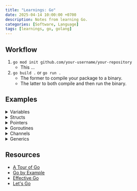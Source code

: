 ```yaml
---
title: "Learnings: Go"
date: 2025-04-14 10:00:00 +0700
description: Notes from learning Go.
categories: [Software, Language]
tags: [learnings, go, golang]
---
```



<!-- 
https://youtu.be/LHhsNa_Kgns?si=ssZB6Fs3Rus2kr5R

https://www.youtube.com/watch?v=gXmznGEW9vo&t=218s

https://www.youtube.com/watch?v=jFfo23yIWac&t=60s
https://github.com/AkhilSharma90/simple-http-server-GO

https://www.youtube.com/watch?v=un6ZyFkqFKo&t=27617s
https://github.com/bootdotdev/fcc-learn-golang-assets/blob/main/project/2-boilerplate/src/main.go

https://www.youtube.com/watch?v=h3fqD6IprIA&t=94s
https://github.com/sikozonpc/GopherSocial

https://www.youtube.com/watch?v=LHhsNa_Kgns
https://github.com/techwithtim/Go-API-Tutorial/blob/main/main.go 

https://puthearathaim.postman.co/workspace/812f78a5-e533-47fb-81d9-c1414aaaf53d/team-quickstart
-->


## Workflow

1. `go mod init github.com/your-username/your-repository`
   - This ... 
2. `go build .` or `go run .`
   - The former to compile your package to a binary.
   - The latter to both compile and then run the binary.


## Examples

<details>
<summary>Variables</summary>

```go
package main

import (
	"errors"
	"fmt"
	"unicode/utf8"
)

func main() {
	var intNum int = 32767
	intNum = intNum + 1
	fmt.Println(intNum)

	var floatNum float64 = 12345678.9
	fmt.Println(floatNum)

	var floatNum32 float32 = 10.1
	var intNum32 int32 = 2
	var result float32 = floatNum32 + float32(intNum32)
	fmt.Println(result)

	var intNum1 int = 3
	var intNum2 int = 2
	fmt.Println(intNum1 / intNum2)
	fmt.Println(intNum1 % intNum2)

	var myString string = "Hello" + " " + "World"
	fmt.Println(myString)

	fmt.Println(utf8.RuneCountInString("y"))

	var myRune rune = 'a'
	fmt.Println(myRune)

	var myBoolean bool = false
	fmt.Println(myBoolean)

	var intNum3 int
	fmt.Println(intNum3)

	var myVar string = foo()
	fmt.Println(myVar)

	var1, var2 := 1, 2
	fmt.Println(var1, var2)

	const myConst string = "const value"
	fmt.Println(myConst)

	const pi float32 = 3.1415

	var printValue string = "Hello World"
	printMe(printValue)

	var numerator int = 11
	var denominator int = 0
	var result, remainder, err = intDivision(numerator, denominator)
	switch {
	case err != nil:
		fmt.Printf(err.Error())
	case remainder == 0:
		fmt.Printf("The result of the integer division is %v", result)
	default:
		fmt.Printf("The result of the integer division is %v with remainder %v", result, remainder)
	}
	switch remainder {
	case 0:
		fmt.Println("The dvision was exact")
	case 1, 2:
		fmt.Println("The division was close")
	default:
		fmt.Printf("The division was not close")
	}

	intArr := [...]int32{1, 2, 3}
	fmt.Println(intArr)

	var intSlice []int32 = []int32{4, 5, 6}
	fmt.Printf("The length is %v with capacity %v", len(intSlice), cap(intSlice))
	intSlice = append(intSlice, 7)
	fmt.Printf("\nThe length is %v with capacity %v\n", len(intSlice), cap(intSlice))

	var intSlice2 []int32 = []int32{8, 9}
	intSlice = append(intSlice, intSlice2...)
	fmt.Println(intSlice)

	var intSlice3 []int32 = make([]int32, 3, 10)
	fmt.Println(intSlice3)

	var myMap map[string]uint8 = make(map[string]uint8)
	fmt.Println(myMap)

	var myMap2 = map[string]uint8{"Adam": 23, "Sarah": 45}
	fmt.Println(myMap2["Adam"])
	var age, ok = myMap2["Jason"]
	if ok {
		fmt.Printf("The age is %v", age)
	} else {
		fmt.Printf("Invalid Name")
	}

	for name, age := range myMap2 {
		fmt.Printf("Name: %v, Age: %v \n", name, age)
	}

	for i, v := range intArr {
		fmt.Printf("Index: %v, Value: %v \n", i, v)
	}

	for i := 0; i < 10; i++ {
		fmt.Println(i)
	}


	var myString = []rune["resume"]
	var indexed = myString[1]
	fmt.Printf("%v, %T\n", indexed, indexed)
	for i, v := range myString {
		fmt.Println(i, v)
	}
	fmt.Printf("\nThe length of 'myString' is %v", len(myString))

	var myRune = 'a'
	fmt.Printf("\nmyRune = %v", myRune)

	var strSlice = []string{"s", "u", "b", "s", "c", "r", "i", "b", "e"}
	var catStr = ""
	for i := range strSlice {
		catStr += strSlice[i]
	}
	fmt.Printf("\n%v", catStr)
}

func printMe(printValue string) {
	fmt.Println(printValue)
}

func intDivision(numerator int, denominator int) (int, int, error) {
	var err error
	if denominator == 0 {
		err = errors.New("Cannot Divide by Zero")
		return 0, 0, err
	}
	var result int = numerator / denominator
	var remainder int = numerator % denominator
	return result, remainder, err
}
```

</details>

<details>
<summary>Structs</summary>

```go
package main

import "fmt"

type gasEngine struct {
	mpg     uint8
	gallons uint8
	owner
	int
}

type owner struct {
	name string
}

type electricEngine struct {
	mpkwh uint8
	kwh   uint8
}

func (e gasEngine) milesLeft() uint8 {
	return e.gallons * e.mpg
}

func (e electricEngine) milesLeft() uint8 {
	return e.kwh * e.mpkwh
}

type engine interface {
	milesLeft() uint8
}

func canMakeit(e engine, miles uint8) {
	if miles <= e.milesLeft() {
		fmt.Println("You can make it there!")
	} else {
		fmt.Println("Need to fuel up first!")
	}
}

func main() {
	var myEngine gasEngine = gasEngine{25, 15, owner{"Alex"}, 10}
	fmt.Println(myEngine.mpg, myEngine.gallons, myEngine.name)
	canMakeit(myEngine, 50)
	fmt.Printf("Total miles left in tank: %v", myEngine.milesLeft())
	var myEngine2 electricEngine = electricEngine{25, 15}
	canMakeit(myEngine2, 50)
}
```

</details>

<details>
<summary>Pointers</summary>

```go
package main

import (
	"fmt"
)

func main0() {
	var p *int32 = new(int32)
	var i int32
	fmt.Printf("The value p points to is: %v", *p)
	fmt.Printf("\nThe value if i is: %v", i)
	p = &i
	*p = i
	fmt.Printf("\nThe value p points to is: %v", *p)
	fmt.Printf("\nThe value if i is: %v", i)
	var k int32 = 2
	i = k
}

func main1() {
	var slice = []int32{1, 2, 3}
	var sliceCopy = slice
	sliceCopy[2] = 4
	fmt.Println(slice)
	fmt.Println(sliceCopy)
}

func main() {
	var thing1 = [5]float64{1, 2, 3, 4, 5}
	fmt.Printf("\nThe memory location of the thing1 array is: %p", &thing1)
	var result [5]float64 = square(&thing1)
	fmt.Printf("\nThe result is: %v", result)
	fmt.Printf("\nThe value of thing1 is: %v", thing1)
}

func square(thing2 *[5]float64) [5]float64 {
	fmt.Printf("\nThe memory location of the thing2 array is: %p", &thing2)
	for i := range thing2 {
		thing2[i] = thing2[i] * thing2[i]
	}
	return *thing2
}
```

</details>

<details>
<summary>Goroutines</summary>

```go
package main

import (
	"fmt"
	"sync"
	"time"
)

var m = sync.RWMutex{}
var wg = sync.WaitGroup{}
var dbData = []string{"id1", "id2", "id3", "id4", "id5"}
var results = []string{}

func main() {
	t0 := time.Now()
	for i := 0; i < len(dbData); i++ {
		wg.Add(1)
		go dbCall(i)
	}
	wg.Wait()
	fmt.Printf("\nTotal execution time: %v", time.Since(t0))
	fmt.Printf("\nThe results are %v", results)
}

func dbCall(i int) {
	var delay float32 = 2000
	time.Sleep(time.Duration(delay) * time.Millisecond)
	fmt.Println("The result from the database is:", dbData[i])
	save(dbData[i])
	log()
	wg.Done()
}

func save(result string) {
	m.Lock()
	results = append(results, dbData[i])
	m.Unlock()
}

func log() {
	m.RLock()
	fmt.Printf("\nThe current results are: %v", results)
	m.RUnlock()
}
```

</details>

<details>
<summary>Channels</summary>

```go
package main

import (
	"fmt"
	"math/rand/v2"
	"time"
)

var MAX_CHICKEN_PRICE float32 = 5
var MAX_TOFU_PRICE float32 = 3

func main4() {
	var chickenChannel = make(chan string)
	var tofuChannel = make(chan string)
	var websites = []string{"walmart.com", "costco.com", "wholefoods.com"}
	for i := range websites {
		go checkChickenPrices(websites[i], chickenChannel)
		go checkTofuPrices(websites[i], tofuChannel)
	}
	sendMessage(chickenChannel, tofuChannel)
}

func checkTofuPrices(website string, c chan string) {
	for {
		time.Sleep(time.Second * 1)
		var tofu_price = rand.Float32() * 20
		if tofu_price < MAX_TOFU_PRICE {
			c <- website
			break
		}
	}
}
func checkChickenPrices(website string, chickenChannel chan string) {
	for {
		time.Sleep(time.Second * 1)
		var chickenPrice = rand.Float32() * 20
		if chickenPrice <= MAX_CHICKEN_PRICE {
			chickenChannel <- website
			break
		}
	}
}

func sendMessage(chickenChannel chan string, tofuChannel chan string) {
	select {
	case website := <-chickenChannel:
		fmt.Printf("\nFound a deal on chicken at %v.", website)
	case website := <-tofuChannel:
		fmt.Printf("\nEmail Sent: Found deal on tofu at %v.", website)
	}
}

func main3() {
	var c = make(chan int, 5)
	go process(c)
	for i := range c {
		fmt.Println(i)
		time.Sleep(time.Second * 1)
	}
}

func process(c chan int) {
	defer close(c)
	for i := 0; i < 5; i++ {
		c <- i
	}
	fmt.Println("Exiting process")
}
```

</details>

<details>
<summary>Generics</summary>

```go
package main

import (
	"encoding/json"
	"fmt"
	"io/ioutil"
)

type contactInfo struct {
	Name  string
	Email string
}

type purchaseInfo struct {
	Name   string
	Price  float32
	Amount int
}

func main() {
	var contacts []contactInfo = loadJSON[contactInfo]("./contactInfo.json")
	fmt.Printf("\n%+v", contacts)

	var purchases []purchaseInfo = loadJSON[purchaseInfo]("./purchaseInfo.json")
	fmt.Printf("\n%+v", purchases)
}

func loadJSON[T contactInfo | purchaseInfo](filePath string) []T {
	data, _ := ioutil.ReadFile(filePath)

	var loaded = []T{}
	json.Unmarshal(data, &loaded)

	return loaded
}

func main() {
	var intSlice = []int{1, 2, 3}
	fmt.Println(sumSlice[int](intSlice))

	var float32Slice = []float32{1, 2, 3}
	fmt.Println(sumSlice[float32](float32Slice))
}

func sumSlice[T int | float32 | float64](slice []T) T {
	var sum T
	for _, v := range slice {
		sum += v
	}
	return sum
}

func main() {
	var intSlice = []int{}
	fmt.Println(isEmpty(intSlice))

	var float32Slice = []float32{1, 2, 3}
	fmt.Println(isEmpty(float32Slice))
}

func isEmpty[T any](slice []T) bool {
	return len(slice) == 0
}
```

</details>


## Resources

- [A Tour of Go](https://go.dev/tour/list)
- [Go by Example](https://gobyexample.com/)
- [Effective Go](https://go.dev/doc/effective_go)
- [Let's Go](https://lets-go.alexedwards.net/)
